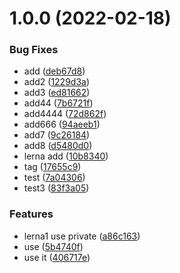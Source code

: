 # 1.0.0 (2022-02-18)


### Bug Fixes

* add ([deb67d8](https://github.com/11zouzouzou/changelogTest/commit/deb67d82901217ddcfc0a65571d4261c5f02c9bb))
* add2 ([1229d3a](https://github.com/11zouzouzou/changelogTest/commit/1229d3a95285b325ff88b9f9c2e7c1af7ca43e31))
* add3 ([ed81662](https://github.com/11zouzouzou/changelogTest/commit/ed816628fc56e5c1a35bcfe51d73ce0e4c84fdd6))
* add44 ([7b6721f](https://github.com/11zouzouzou/changelogTest/commit/7b6721fef6c1b3d5bbcb8b6b495197bcf629cb51))
* add4444 ([72d862f](https://github.com/11zouzouzou/changelogTest/commit/72d862fa0ca0901ce6e45e5f4bd4ff95af98be2a))
* add666 ([94aeeb1](https://github.com/11zouzouzou/changelogTest/commit/94aeeb1822addef3ec5e4fe6a9624318d3585ce0))
* add7 ([9c26184](https://github.com/11zouzouzou/changelogTest/commit/9c2618417c172cf7968351eb01605a89131e86ae))
* add8 ([d5480d0](https://github.com/11zouzouzou/changelogTest/commit/d5480d02f1910e6b4bdab0c6b4a18f037fe5a906))
* lerna add ([10b8340](https://github.com/11zouzouzou/changelogTest/commit/10b8340a03aef5e511335ac388deed80f276c236))
* tag ([17655c9](https://github.com/11zouzouzou/changelogTest/commit/17655c910e62004f89b252d84ff7131228346968))
* test ([7a04306](https://github.com/11zouzouzou/changelogTest/commit/7a043067815514d2ded2a6a0f0fdc29a1da85a99))
* test3 ([83f3a05](https://github.com/11zouzouzou/changelogTest/commit/83f3a05250936c8eb4864b79fd1ac29ae8ba559b))


### Features

* lerna1 use private ([a86c163](https://github.com/11zouzouzou/changelogTest/commit/a86c1634737344011d40a0c18ae66c502a0a5792))
* use ([5b4740f](https://github.com/11zouzouzou/changelogTest/commit/5b4740fff755a4c24808ddc28bb381edd7b8586b))
* use it ([406717e](https://github.com/11zouzouzou/changelogTest/commit/406717e16c6352764f9637589bef699173ee300d))



